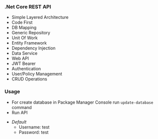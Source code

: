 ### .Net Core REST API
- Simple Layered Architecture
- Code First
- DB Mapping
- Generic Repository
- Unit Of Work
- Entity Framework
- Dependency Injection
- Data Service
- Web API
- JWT Bearer
- Authentication
- User/Policy Management
- CRUD Operations

### Usage

- For create database in Package Manager Console run `update-database` command
- Run API
+ *Default*
	* Username: test
	* Password: test
